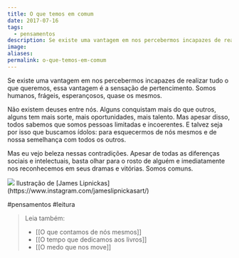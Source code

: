```yaml
---
title: O que temos em comum
date: 2017-07-16
tags:
  - pensamentos
description: Se existe uma vantagem em nos percebermos incapazes de realizar tudo o que queremos, essa vantagem é a sensação de pertencimento. Somos…
image: 
aliases:
permalink: o-que-temos-em-comum
---
```

Se existe uma vantagem em nos percebermos incapazes de realizar tudo o que queremos, essa vantagem é a sensação de pertencimento. Somos humanos, frágeis, esperançosos, quase os mesmos.

Não existem deuses entre nós. Alguns conquistam mais do que outros, alguns tem mais sorte, mais oportunidades, mais talento. Mas apesar disso, todos sabemos que somos pessoas limitadas e incoerentes. E talvez seja por isso que buscamos ídolos: para esquecermos de nós mesmos e de nossa semelhança com todos os outros.

Mas eu vejo beleza nessas contradições. Apesar de todas as diferenças sociais e intelectuais, basta olhar para o rosto de alguém e imediatamente nos reconhecemos em seus dramas e vitórias. Somos comuns.

<img src="/assets/img/o-que-temos-em comum-medium.jpeg">
Ilustração de [James Lipnickas](https://www.instagram.com/jameslipnickasart/)


#pensamentos #leitura

> Leia também:
> - [[O que contamos de nós mesmos]]
> - [[O tempo que dedicamos aos livros]]
> - [[O medo que nos move]]